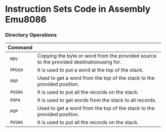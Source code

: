 # Instruction Sets Code in Assembly Emu8086

### Directory Operations

| Command |      |
| ----------- | ----------- |
| ``` MOV``` | Copying the byte or word from the provided source to the provided destinationusing for. |
| ``` PPUSH```  | It is used to put a word at the top of the stack. |
| ``` POP```  | Used to get a word from the top of the stack to the provided position. |
| ``` PUSHA```  | It is used to put all the records on the stack. |
| ``` POPA```  | It is used to get words from the stack to all records. |
| ``` POP```  | Used to get a word from the top of the stack to the provided position. |
| ``` PUSHA```  | It is used to put all the records on the stack. |

